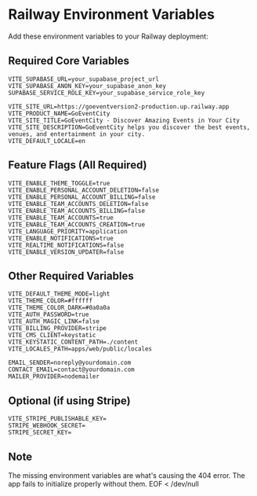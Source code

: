 # Railway Environment Variables

Add these environment variables to your Railway deployment:

## Required Core Variables
```
VITE_SUPABASE_URL=your_supabase_project_url
VITE_SUPABASE_ANON_KEY=your_supabase_anon_key
SUPABASE_SERVICE_ROLE_KEY=your_supabase_service_role_key

VITE_SITE_URL=https://goeventversion2-production.up.railway.app
VITE_PRODUCT_NAME=GoEventCity
VITE_SITE_TITLE=GoEventCity - Discover Amazing Events in Your City
VITE_SITE_DESCRIPTION=GoEventCity helps you discover the best events, venues, and entertainment in your city.
VITE_DEFAULT_LOCALE=en
```

## Feature Flags (All Required)
```
VITE_ENABLE_THEME_TOGGLE=true
VITE_ENABLE_PERSONAL_ACCOUNT_DELETION=false
VITE_ENABLE_PERSONAL_ACCOUNT_BILLING=false
VITE_ENABLE_TEAM_ACCOUNTS_DELETION=false
VITE_ENABLE_TEAM_ACCOUNTS_BILLING=false
VITE_ENABLE_TEAM_ACCOUNTS=true
VITE_ENABLE_TEAM_ACCOUNTS_CREATION=true
VITE_LANGUAGE_PRIORITY=application
VITE_ENABLE_NOTIFICATIONS=true
VITE_REALTIME_NOTIFICATIONS=false
VITE_ENABLE_VERSION_UPDATER=false
```

## Other Required Variables
```
VITE_DEFAULT_THEME_MODE=light
VITE_THEME_COLOR=#ffffff
VITE_THEME_COLOR_DARK=#0a0a0a
VITE_AUTH_PASSWORD=true
VITE_AUTH_MAGIC_LINK=false
VITE_BILLING_PROVIDER=stripe
VITE_CMS_CLIENT=keystatic
VITE_KEYSTATIC_CONTENT_PATH=./content
VITE_LOCALES_PATH=apps/web/public/locales

EMAIL_SENDER=noreply@yourdomain.com
CONTACT_EMAIL=contact@yourdomain.com
MAILER_PROVIDER=nodemailer
```

## Optional (if using Stripe)
```
VITE_STRIPE_PUBLISHABLE_KEY=
STRIPE_WEBHOOK_SECRET=
STRIPE_SECRET_KEY=
```

## Note
The missing environment variables are what's causing the 404 error. The app fails to initialize properly without them.
EOF < /dev/null
